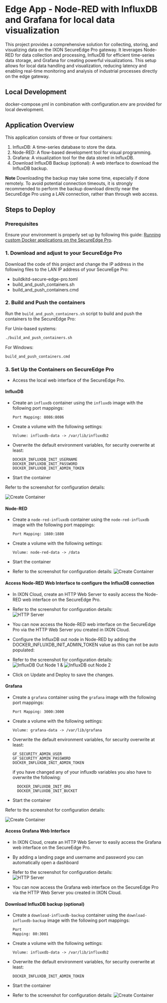 # Edge App - Node-RED with InfluxDB and Grafana for local data visualization

This project provides a comprehensive solution for collecting, storing, and visualizing data on the IXON SecureEdge Pro gateway. It leverages Node-RED for data collection and processing, InfluxDB for efficient time-series data storage, and Grafana for creating powerful visualizations. This setup allows for local data handling and visualization, reducing latency and enabling real-time monitoring and analysis of industrial processes directly on the edge gateway.

## Local Development

docker-compose.yml in combination with configuration.env are provided for local development.

## Application Overview

This application consists of three or four containers:

1. InfluxDB: A time-series database to store the data.
2. Node-RED: A flow-based development tool for visual programming.
3. Grafana: A visualization tool for the data stored in InfluxDB.
4. Download InfluxDB Backup (optional): A web interface to download the InfluxDB backup.

**Note**
Downloading the backup may take some time, especially if done remotely. To avoid potential connection timeouts, it is strongly recommended to perform the backup download directly near the SecureEdge Pro using a LAN connection, rather than through web access.

## Steps to Deploy

### Prerequisites

Ensure your environment is properly set up by following this guide: [Running custom Docker applications on the SecureEdge Pro](https://support.ixon.cloud/hc/en-us/articles/14231117531420-Running-custom-Docker-applications-on-the-SecureEdge-Pro).

### 1. Download and adjust to your SecureEdge Pro

Download the code of this project and change the IP address in the following files to the LAN IP address of your SecureEge Pro:

- buildkitd-secure-edge-pro.toml
- build_and_push_containers.sh
- build_and_push_containers.cmd

### 2. Build and Push the containers

Run the `build_and_push_containers.sh` script to build and push the containers to the SecureEdge Pro:

For Unix-based systems:

```bash
./build_and_push_containers.sh
```

For Windows:

```cmd
build_and_push_containers.cmd
```

### 3. Set Up the Containers on SecureEdge Pro

- Access the local web interface of the SecureEdge Pro.

#### InfluxDB

- Create an `influxdb` container using the `influxdb` image with the following port mappings:

  ```
  Port Mapping: 8086:8086
  ```

- Create a volume with the following settings:

  ```
  Volume: influxdb-data -> /var/lib/influxdb2
  ```

- Overwrite the default environment variables, for security overwrite at least:

  ```
  DOCKER_INFLUXDB_INIT_USERNAME
  DOCKER_INFLUXDB_INIT_PASSWORD
  DOCKER_INFLUXDB_INIT_ADMIN_TOKEN
  ```

- Start the container

Refer to the screenshot for configuration details:

![Create Container](influxdb/create_container.png)

#### Node-RED

- Create a `node-red-influxdb` container using the `node-red-influxdb` image with the following port mappings:

  ```
  Port Mapping: 1880:1880
  ```

- Create a volume with the following settings:

  ```
  Volume: node-red-data -> /data
  ```

- Start the container

- Refer to the screenshot for configuration details:
  ![Create Container](node-red-influxdb/create_container.png)

#### Access Node-RED Web Interface to configure the InfluxDB connection

- In IXON Cloud, create an HTTP Web Server to easily access the Node-RED web interface on the SecureEdge Pro.

- Refer to the screenshot for configuration details:  
  ![HTTP Server](node-red-influxdb/http_server_node_red.png)

- You can now access the Node-RED web interface on the SecureEdge Pro via the HTTP Web Server you created in IXON Cloud.

- Configure the InfluxDB out node in Node-RED by adding the DOCKER_INFLUXDB_INIT_ADMIN_TOKEN value as this can not be auto populated:

- Refer to the screenshot for configuration details:  
  ![InfluxDB Out Node 1](node-red-influxdb/setup_influxdb_out_node_1.png) & ![InfluxDB out Node 2](node-red-influxdb/setup_influxdb_out_node_2.png)

- Click on Update and Deploy to save the changes.

#### Grafana

- Create a `grafana` container using the `grafana` image with the following port mappings:

  ```
  Port Mapping: 3000:3000
  ```

- Create a volume with the following settings:

  ```
  Volume: grafana-data -> /var/lib/grafana
  ```

- Overwrite the default environment variables, for security overwrite at least:

  ```
  GF_SECURITY_ADMIN_USER
  GF_SECURITY_ADMIN_PASSWORD
  DOCKER_INFLUXDB_INIT_ADMIN_TOKEN
  ```

  if you have changed any of your influxdb variables you also have to overwrite the following:

  ```
    DOCKER_INFLUXDB_INIT_ORG
    DOCKER_INFLUXDB_INIT_BUCKET
  ```

- Start the container

Refer to the screenshot for configuration details:

![Create Container](grafana/create_container.png)

#### Access Grafana Web Interface

- In IXON Cloud, create an HTTP Web Server to easily access the Grafana web interface on the SecureEdge Pro.

- By adding a landing page and username and password you can automatically open a dashboard

- Refer to the screenshot for configuration details:  
  ![HTTP Server](grafana/http_server_grafana.png)

- You can now access the Grafana web interface on the SecureEdge Pro via the HTTP Web Server you created in IXON Cloud.

#### Download InfluxDB backup (optional)

- Create a `download-influxdb-backup` container using the `download-influxdb-backup` image with the following port mappings:

  ```
  Port
  Mapping: 80:3001
  ```

- Create a volume with the following settings:

  ```
  Volume: influxdb-data -> /var/lib/influxdb2
  ```

- Overwrite the default environment variables, for security overwrite at least:

  ```
  DOCKER_INFLUXDB_INIT_ADMIN_TOKEN
  ```

- Start the container

- Refer to the screenshot for configuration details:
  ![Create Container](download-influxdb-backup/create_container.png)
